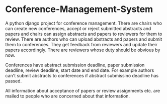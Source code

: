 # Conference-Management-System
A python django project for conference management. There are chairs who can create new conferences, accept or reject submitted abstracts and papers and chairs can assign abstracts and papers to reviewers for them to review.
There are authors who can upload abstracts and papers and submit them to conferences. They get feedback from reviewers and update their papers accordingly.
There are reviewers whose duty should be obvious by now. 

Conferences have abstract submission deadline, paper submission deadline, review deadline, start date and end date. For example authors can't submit abstracts to conferences if abstract submissino deadline has passed.

All information about acceptance of papers or review assignments etc. are mailed to people who are concerned about that information.

